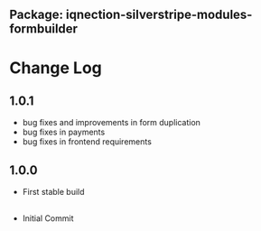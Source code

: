 ## Package: iqnection-silverstripe-modules-formbuilder
# Change Log

## 1.0.1
- bug fixes and improvements in form duplication
- bug fixes in payments
- bug fixes in frontend requirements

## 1.0.0
- First stable build

##
- Initial Commit